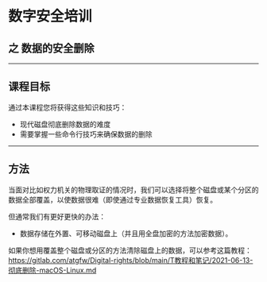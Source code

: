 # 数字安全培训
## 之 数据的安全删除

---

## 课程目标
通过本课程您将获得这些知识和技巧：

- 现代磁盘彻底删除数据的难度
- 需要掌握一些命令行技巧来确保数据的删除

---

## 方法

当面对比如权力机关的物理取证的情况时，我们可以选择将整个磁盘或某个分区的数据全部覆盖，以使数据很难（即使通过专业数据恢复工具）恢复。  

但通常我们有更好更快的办法：  

- 数据存储在外置、可移动磁盘上（并且用全盘加密的方法加密数据）。 

如果你想用覆盖整个磁盘或分区的方法清除磁盘上的数据，可以参考这篇教程：https://gitlab.com/atgfw/Digital-rights/blob/main/T教程和笔记/2021-06-13-彻底删除-macOS-Linux.md  

